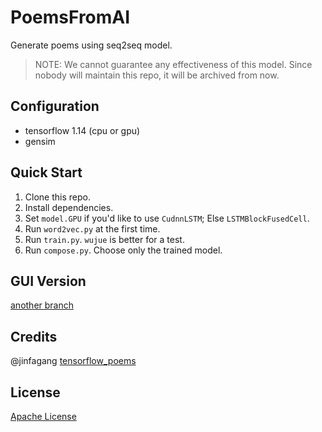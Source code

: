 # PoemsFromAI

Generate poems using seq2seq model.

> NOTE: We cannot guarantee any effectiveness of this model. Since nobody will maintain this repo, it will be archived from now.

## Configuration

* tensorflow 1.14 (cpu or gpu)
* gensim

## Quick Start

1. Clone this repo.
2. Install dependencies.
3. Set `model.GPU` if you'd like to use `CudnnLSTM`; Else `LSTMBlockFusedCell`.
4. Run `word2vec.py` at the first time.
5. Run `train.py`. `wujue` is better for a test.
6. Run `compose.py`. Choose only the trained model.

## GUI Version

[another branch](https://github.com/JamzumSum/PoemsFromAI/tree/GUI)

## Credits

@jinfagang [tensorflow_poems](https://github.com/jinfagang/tensorflow_poems)

## License

[Apache License](https://github.com/JamzumSum/PoemsFromAI/blob/master/LICENSE.md)
